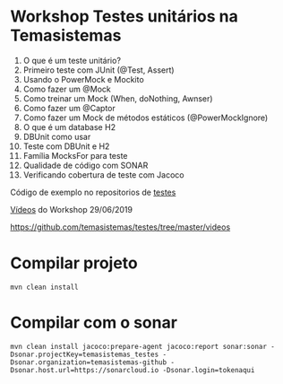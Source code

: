 # Workshop Testes unitários na Temasistemas

1. O que é um teste unitário?
2. Primeiro teste com JUnit (@Test, Assert)
3. Usando o PowerMock e Mockito
4. Como fazer um @Mock
5. Como treinar um Mock (When, doNothing, Awnser)
6. Como fazer um @Captor
7. Como fazer um Mock de métodos estáticos (@PowerMockIgnore)
8. O que é um database H2
9. DBUnit como usar
10. Teste com DBUnit e H2
11. Família MocksFor para teste
12. Qualidade de código com SONAR
13. Verificando cobertura de teste com Jacoco

Código de exemplo no repositorios de [testes](https://github.com/temasistemas/testes)

[Vídeos](https://github.com/temasistemas/testes/tree/master/videos) do Workshop 29/06/2019

https://github.com/temasistemas/testes/tree/master/videos

# Compilar projeto

```
mvn clean install
```

# Compilar com o sonar
```
mvn clean install jacoco:prepare-agent jacoco:report sonar:sonar -Dsonar.projectKey=temasistemas_testes -Dsonar.organization=temasistemas-github -Dsonar.host.url=https://sonarcloud.io -Dsonar.login=tokenaqui
```
